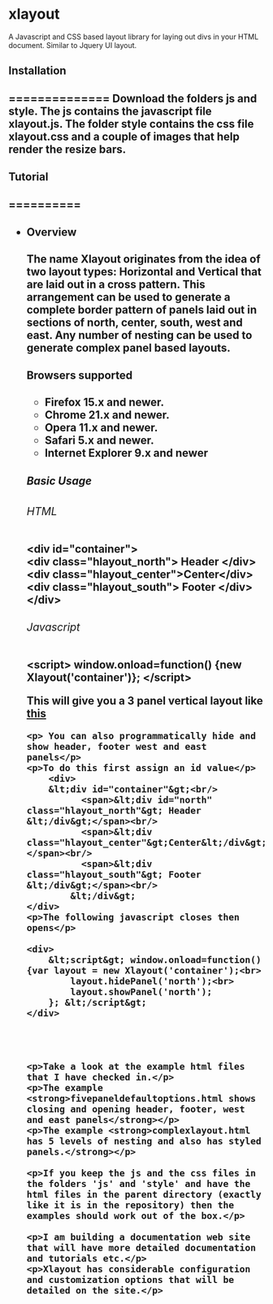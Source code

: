 xlayout
=======

A Javascript and CSS based layout library for laying out divs in your HTML document. Similar to Jquery UI layout.

<h2>Installation<h2>
==============
Download the folders js and style. The js contains the javascript file xlayout.js. The folder style contains the css file xlayout.css and a couple of images that help render the resize bars.

<h2>Tutorial<h2>
==========
<ul>
 <li>
  <div><h4>Overview</h4>
      The name Xlayout originates from the idea of two layout types: Horizontal and Vertical
      that are laid out in a cross pattern. This arrangement can be used to generate a complete border pattern
      of panels laid out in sections of north, center, south, west and east.
      Any number of nesting can be used to generate complex panel based layouts.
      <h4>Browsers supported</h4>
	<ul>
		<li>Firefox 15.x and newer.</li>
		<li>Chrome 21.x and newer.</li>
		<li>Opera 11.x and newer.</li>
		<li>Safari 5.x and newer.</li>		
		<li>Internet Explorer 9.x and newer</li>
	</ul>      
      <h5>Basic Usage</h5>
       <h6>HTML</h6>
       <div>
      	&lt;div id="container"&gt;<br/>
		      <span>&lt;div class="hlayout_north"&gt; Header &lt;/div&gt;</span><br/>
		      <span>&lt;div class="hlayout_center"&gt;Center&lt;/div&gt;</span><br/>
  		      <span>&lt;div class="hlayout_south"&gt; Footer &lt;/div&gt;</span><br/>
  		    &lt;/div&gt;
  	</div>
  	<h6>Javascript</h6>
  	<div>
  		&lt;script&gt; window.onload=function() {new Xlayout('container')}; &lt;/script&gt;	
  	</div>
  	<p>This will give you a 3 panel vertical layout like <a href="http://i.imgur.com/IwKGkvP.jpg?1">this</a><p>
  	
  	<p> You can also programmatically hide and show header, footer west and east panels</p>
  	<p>To do this first assign an id value</p>
        <div>
      	&lt;div id="container"&gt;<br/>
		      <span>&lt;div id="north" class="hlayout_north"&gt; Header &lt;/div&gt;</span><br/>
		      <span>&lt;div class="hlayout_center"&gt;Center&lt;/div&gt;</span><br/>
  		      <span>&lt;div class="hlayout_south"&gt; Footer &lt;/div&gt;</span><br/>
  		    &lt;/div&gt;
  	</div>
  	<p>The following javascript closes then opens</p>
  
   	<div>
  		&lt;script&gt; window.onload=function() {var layout = new Xlayout('container');<br>
  			layout.hidePanel('north');<br>
  			layout.showPanel('north');
  		}; &lt;/script&gt;	
  	</div>
  	
  	
  	
  	
  	<p>Take a look at the example html files that I have checked in.</p>
  	<p>The example <strong>fivepaneldefaultoptions.html shows closing and opening header, footer, west and east panels</strong></p>
  	<p>The example <strong>complexlayout.html has 5 levels of nesting and also has styled panels.</strong></p> 

  	<p>If you keep the js and the css files in the folders 'js' and 'style' and have the html files in the parent directory (exactly like it is in the repository) then the examples should work out of the box.</p>
  	 
  	<p>I am building a documentation web site that will have more detailed documentation and tutorials etc.</p>
  	<p>Xlayout has considerable configuration and customization options that will be detailed on the site.</p>
  	
  	
  
  </div>
  </li>



</ul>
